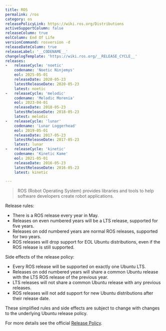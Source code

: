 ```yaml
---
title: ROS
permalink: /ros
category: os
releasePolicyLink: https://wiki.ros.org/Distributions
activeSupportColumn: false
releaseColumn: true
eolColumn: End Of Life
versionCommand: rosversion -d
releaseDateColumn: true
releaseLabel: '__CODENAME__'
changelogTemplate: 'https://wiki.ros.org/__RELEASE_CYCLE__'
releases:
-   releaseCycle: 'noetic'
    codename: 'Noetic Ninjemys'
    eol: 2025-05-01
    releaseDate: 2020-05-23
    latestReleaseDate: 2020-05-23
    latest: noetic
-   releaseCycle: 'melodic'
    codename: 'Melodic Morenia'
    eol: 2023-04-01
    releaseDate: 2018-05-23
    latestReleaseDate: 2018-05-23
    latest: melodic
-   releaseCycle: 'lunar'
    codename: 'Lunar Loggerhead'
    eol: 2019-05-01
    releaseDate: 2017-05-23
    latestReleaseDate: 2017-05-23
    latest: lunar
-   releaseCycle: 'kinetic'
    codename: 'Kinetic Kame'
    eol: 2021-05-01
    releaseDate: 2016-05-23
    latestReleaseDate: 2016-05-23
    latest: kinetic

---
```


> ROS (Robot Operating System) provides libraries and tools to help software developers create robot applications.

Release rules:

- There is a ROS release every year in May.
- Releases on even numbered years will be a LTS release, supported for five years.
- Releases on odd numbered years are normal ROS releases, supported for two years.
- ROS releases will drop support for EOL Ubuntu distributions, even if the ROS release is still supported.

Side effects of the release policy:

- Every ROS release will be supported on exactly one Ubuntu LTS.
- Releases on odd numbered years will share a common Ubuntu release with the LTS ROS release of the previous year.
- LTS releases will not share a common Ubuntu release with any previous releases.
- ROS releases will not add support for new Ubuntu distributions after their release date.

These simplified rules and side effects are subject to change with changes to the underlying Ubuntu release policy.

For more details see the official [Release Policy](https://wiki.ros.org/Distributions/ReleasePolicy).
